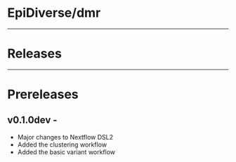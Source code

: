 # EpiDiverse/dmr
---
# Releases

---
# Prereleases
## v0.1.0dev - 
* Major changes to Nextflow DSL2
* Added the clustering workflow
* Added the basic variant workflow